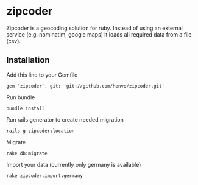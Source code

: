 zipcoder
=================

Zipcoder is a geocoding solution for ruby. Instead of using an
external service (e.g. nominatim, google maps) it loads all required data from
a file (csv).

Installation
------------

Add this line to your Gemfile

    gem 'zipcoder', git: 'git://github.com/henvo/zipcoder.git'

Run bundle

    bundle install

Run rails generator to create needed migration

    rails g zipcoder:location

Migrate

    rake db:migrate

Import your data (currently only germany is available)

    rake zipcoder:import:germany



